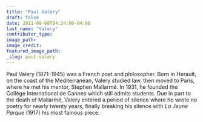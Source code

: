 ```yaml
---
title: "Paul Valery"
draft: false
date: 2011-09-08T04:24:00-04:00
last_name: "Valery"
contributor_type:
image_path:
image_credit:
featured_image_path:
_slug: paul-valery
---
```


Paul Valery (1871–1945) was a French poet and philosopher. Born in Herault, on the coast of the Mediterranean, Valery studied law, then moved to Paris, where he met his mentor, Stephen Mallarmé. In 1931, he founded the Collège International de Cannes which still admits students. Due in part to the death of Mallarmé, Valery entered a period of silence where he wrote no poetry for nearly twenty years, finally breaking his silence with _La Jeune Parque_ (1917) his most famous piece.

